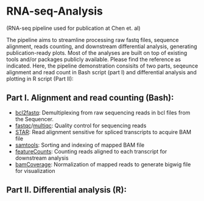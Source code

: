 # RNA-seq-Analysis
(RNA-seq pipeline used for publication at Chen et. al)

The pipeline aims to streamline processing raw fastq files, sequence alignment, reads counting, and downstream differential analysis, generating publication-ready plots. Most of the analyses are built on top of existing tools and/or packages publicly available. Please find the reference as indicated. Here, the pipeline demonstration consisits of two parts, seqeunce alignment and read count in Bash script (part I) and differential analysis and plotting in R script (Part II):

Part I. Alignment and read counting (Bash):
-----
- [bcl2fastq](https://support.illumina.com/sequencing/sequencing_software/bcl2fastq-conversion-software.html): Demultiplexing from raw sequencing reads in bcl files from the Sequencer.
- [fastqc](https://www.bioinformatics.babraham.ac.uk/projects/fastqc/)/[multiqc](https://multiqc.info/): Quality control for sequencing reads
- [STAR](https://github.com/alexdobin/STAR): Read alignment sensitive for spliced transcripts to acquire BAM file
- [samtools](https://github.com/samtools/samtools): Sorting and indexing of mapped BAM file
- [featureCounts](https://academic.oup.com/bioinformatics/article/30/7/923/232889): Counting reads aligned to each transcript for downstream analysis
- [bamCoverage](https://github.com/deeptools/deepTools/blob/master/docs/content/tools/bamCoverage.rst): Normalization of mapped reads to generate bigwig file for visualization

Part II. Differential analysis (R):
-----


